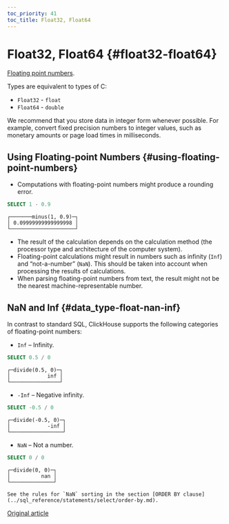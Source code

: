 ```yaml
---
toc_priority: 41
toc_title: Float32, Float64
---
```


# Float32, Float64 {#float32-float64}

[Floating point numbers](https://en.wikipedia.org/wiki/IEEE_754).

Types are equivalent to types of C:

-   `Float32` - `float`
-   `Float64` - `double`

We recommend that you store data in integer form whenever possible. For example, convert fixed precision numbers to integer values, such as monetary amounts or page load times in milliseconds.

## Using Floating-point Numbers {#using-floating-point-numbers}

-   Computations with floating-point numbers might produce a rounding error.

<!-- -->

``` sql
SELECT 1 - 0.9
```

``` text
┌───────minus(1, 0.9)─┐
│ 0.09999999999999998 │
└─────────────────────┘
```

-   The result of the calculation depends on the calculation method (the processor type and architecture of the computer system).
-   Floating-point calculations might result in numbers such as infinity (`Inf`) and “not-a-number” (`NaN`). This should be taken into account when processing the results of calculations.
-   When parsing floating-point numbers from text, the result might not be the nearest machine-representable number.

## NaN and Inf {#data_type-float-nan-inf}

In contrast to standard SQL, ClickHouse supports the following categories of floating-point numbers:

-   `Inf` – Infinity.

<!-- -->

``` sql
SELECT 0.5 / 0
```

``` text
┌─divide(0.5, 0)─┐
│            inf │
└────────────────┘
```

-   `-Inf` – Negative infinity.

<!-- -->

``` sql
SELECT -0.5 / 0
```

``` text
┌─divide(-0.5, 0)─┐
│            -inf │
└─────────────────┘
```

-   `NaN` – Not a number.

<!-- -->

``` sql
SELECT 0 / 0
```

``` text
┌─divide(0, 0)─┐
│          nan │
└──────────────┘
```


    See the rules for `NaN` sorting in the section [ORDER BY clause](../sql_reference/statements/select/order-by.md).
[Original article](https://clickhouse.tech/docs/en/data_types/float/) <!--hide-->

